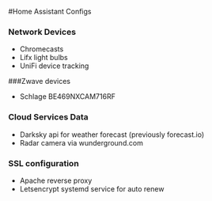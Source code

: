#Home Assistant Configs
### Network Devices
* Chromecasts
* Lifx light bulbs
* UniFi device tracking

###Zwave devices
* Schlage BE469NXCAM716RF

### Cloud Services Data
* Darksky api for weather forecast (previously forecast.io)
* Radar camera via wunderground.com

### SSL configuration
* Apache reverse proxy
* Letsencrypt systemd service for auto renew